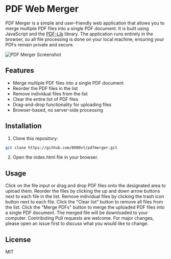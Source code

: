# PDF Web Merger

PDF Merger is a simple and user-friendly web application that allows you to merge multiple PDF files into a single PDF document. It is built using JavaScript and the [PDF-Lib](https://github.com/Hopding/pdf-lib) library. The application runs entirely in the browser, so all file processing is done on your local machine, ensuring your PDFs remain private and secure.

![PDF Merger Screenshot](./screenshot.png)

## Features

- Merge multiple PDF files into a single PDF document
- Reorder the PDF files in the list
- Remove individual files from the list
- Clear the entire list of PDF files
- Drag-and-drop functionality for uploading files
- Browser-based, no server-side processing

## Installation

1. Clone this repository:

```sh
git clone https://github.com/0000vt/pdfmerger.git
```
2. Open the index.html file in your browser.

## Usage
Click on the file input or drag and drop PDF files onto the designated area to upload them.
Reorder the files by clicking the up and down arrow buttons next to each file in the list.
Remove individual files by clicking the trash icon button next to each file.
Click the "Clear list" button to remove all files from the list.
Click the "Merge PDFs" button to merge the uploaded PDF files into a single PDF document. The merged file will be downloaded to your computer.
Contributing
Pull requests are welcome. For major changes, please open an issue first to discuss what you would like to change.

## License
MIT
